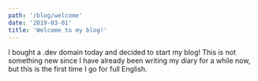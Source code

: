 ```yaml
---
path: '/blog/welcome'
date: '2019-03-01'
title: 'Welcome to my blog!'
---
```


I bought a .dev domain today and decided to start my blog! This is not something new since I have already been writing
my diary for a while now, but this is the first time I go for full English.

<!-- end -->
